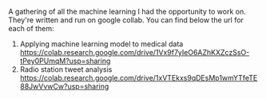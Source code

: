 A gathering of all the machine learning I had the opportunity to work on.
They're written and run on google collab. You can find below the url for each of them:
1) Applying machine learning model to medical data
https://colab.research.google.com/drive/1Vx9f7yIeO6AZhKXZczSsO-tPey0PUmqM?usp=sharing
2) Radio station tweet analysis
https://colab.research.google.com/drive/1xVTEkxs9qDEsMp1wmYTfeTE88JwVvwCw?usp=sharing

